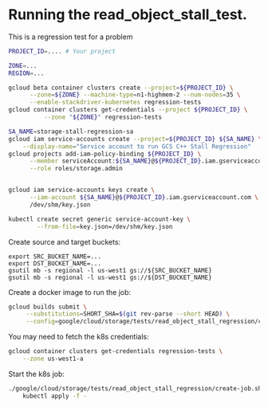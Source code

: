 # Running the read_object_stall_test.

This is a regression test for a problem


```bash
PROJECT_ID=.... # Your project

ZONE=...
REGION=...

gcloud beta container clusters create --project=${PROJECT_ID} \
      --zone=${ZONE} --machine-type=n1-highmem-2 --num-nodes=35 \
      --enable-stackdriver-kubernetes regression-tests
gcloud container clusters get-credentials --project ${PROJECT_ID} \
          --zone "${ZONE}" regression-tests

SA_NAME=storage-stall-regression-sa
gcloud iam service-accounts create --project=${PROJECT_ID} ${SA_NAME} \
    --display-name="Service account to run GCS C++ Stall Regression"
gcloud projects add-iam-policy-binding ${PROJECT_ID} \
      --member serviceAccount:${SA_NAME}@${PROJECT_ID}.iam.gserviceaccount.com \
      --role roles/storage.admin


gcloud iam service-accounts keys create \
      --iam-account ${SA_NAME}@${PROJECT_ID}.iam.gserviceaccount.com \
      /dev/shm/key.json

kubectl create secret generic service-account-key \
        --from-file=key.json=/dev/shm/key.json
```

Create source and target buckets:

```
export SRC_BUCKET_NAME=...
export DST_BUCKET_NAME=...
gsutil mb -s regional -l us-west1 gs://${SRC_BUCKET_NAME}
gsutil mb -s regional -l us-west1 gs://${DST_BUCKET_NAME}
```

Create a docker image to run the job:

```sh
gcloud builds submit \
     --substitutions=SHORT_SHA=$(git rev-parse --short HEAD) \
     --config=google/cloud/storage/tests/read_object_stall_regression/cloudbuild.yaml
```

You may need to fetch the k8s credentials:

```sh
gcloud container clusters get-credentials regression-tests \
    --zone us-west1-a
```

Start the k8s job:

```sh
./google/cloud/storage/tests/read_object_stall_regression/create-job.sh | \
    kubectl apply -f -
```
